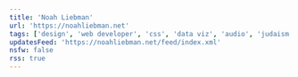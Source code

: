 ```yaml
---
title: 'Noah Liebman'
url: 'https://noahliebman.net'
tags: ['design', 'web developer', 'css', 'data viz', 'audio', 'judaism']
updatesFeed: 'https://noahliebman.net/feed/index.xml'
nsfw: false
rss: true
---
```

